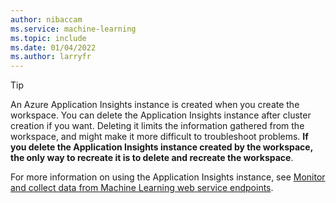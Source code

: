 ```yaml
---
author: nibaccam
ms.service: machine-learning
ms.topic: include
ms.date: 01/04/2022
ms.author: larryfr
---
```


> [!TIP]
> An Azure Application Insights instance is created when you create the workspace. You can delete the Application Insights instance after cluster creation if you want. Deleting it limits the information gathered from the workspace, and might make it more difficult to troubleshoot problems. **If you delete the Application Insights instance created by the workspace, the only way to recreate it is to delete and recreate the workspace**.
>
> For more information on using the Application Insights instance, see [Monitor and collect data from Machine Learning web service endpoints](../how-to-enable-app-insights.md).